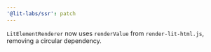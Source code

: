 ```yaml
---
'@lit-labs/ssr': patch
---
```


`LitElementRenderer` now uses `renderValue` from `render-lit-html.js`, removing a circular dependency.
